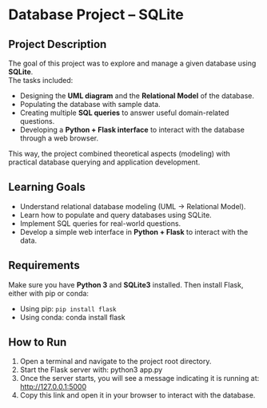 # Database Project – SQLite

## Project Description
The goal of this project was to explore and manage a given database using **SQLite**.  
The tasks included:
- Designing the **UML diagram** and the **Relational Model** of the database.  
- Populating the database with sample data.  
- Creating multiple **SQL queries** to answer useful domain-related questions.  
- Developing a **Python + Flask interface** to interact with the database through a web browser.  

This way, the project combined theoretical aspects (modeling) with practical database querying and application development.

## Learning Goals
- Understand relational database modeling (UML → Relational Model).  
- Learn how to populate and query databases using SQLite.  
- Implement SQL queries for real-world questions.  
- Develop a simple web interface in **Python + Flask** to interact with the data. 


## Requirements
Make sure you have **Python 3** and **SQLite3** installed. Then install Flask, either with pip or conda:
- Using pip:
```pip install flask```
- Using conda: conda install flask


## How to Run
1. Open a terminal and navigate to the project root directory.
2. Start the Flask server with: python3 app.py
3. Once the server starts, you will see a message indicating it is running at: http://127.0.0.1:5000
4. Copy this link and open it in your browser to interact with the database.
